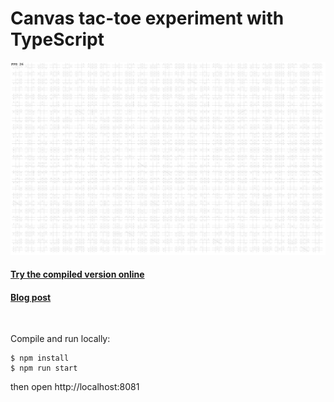 # Canvas tac-toe experiment with TypeScript

![alt text](https://github.com/jukkhop/ts-tac-toe/blob/master/screenshot.png 'Screenshot')

#### [Try the compiled version online][compiled]

#### [Blog post][post]

[compiled]: https://ts-tac-toe.netlify.com/
[post]: https://placeholder.com

<br>

Compile and run locally:

```
$ npm install
$ npm run start
```

then open http://localhost:8081
